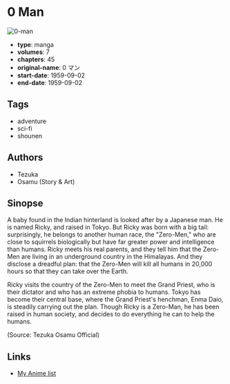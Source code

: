 # 0 Man

![0-man](https://cdn.myanimelist.net/images/manga/1/237671.jpg)

-   **type**: manga
-   **volumes**: 7
-   **chapters**: 45
-   **original-name**: 0 マン
-   **start-date**: 1959-09-02
-   **end-date**: 1959-09-02

## Tags

-   adventure
-   sci-fi
-   shounen

## Authors

-   Tezuka
-   Osamu (Story & Art)

## Sinopse

A baby found in the Indian hinterland is looked after by a Japanese man. He is named Ricky, and raised in Tokyo. But Ricky was born with a big tail: surprisingly, he belongs to another human race, the "Zero-Men," who are close to squirrels biologically but have far greater power and intelligence than humans. Ricky meets his real parents, and they tell him that the Zero-Men are living in an underground country in the Himalayas. And they disclose a dreadful plan: that the Zero-Men will kill all humans in 20,000 hours so that they can take over the Earth.

Ricky visits the country of the Zero-Men to meet the Grand Priest, who is their dictator and who has an extreme phobia to humans. Tokyo has become their central base, where the Grand Priest's henchman, Enma Daio, is steadily carrying out the plan. Though Ricky is a Zero-Man, he has been raised in human society, and decides to do everything he can to help the humans.

(Source: Tezuka Osamu Official)

## Links

-   [My Anime list](https://myanimelist.net/manga/104344/0_Man)
